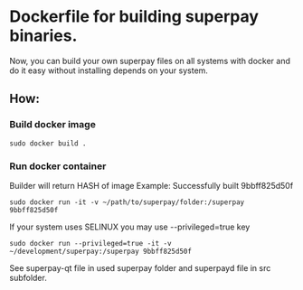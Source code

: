 # Dockerfile for building superpay binaries.

Now, you can build your own superpay files on all systems with docker and do it easy without installing depends on your system.

## How:

### Build docker image

```
sudo docker build .
```

### Run docker container

Builder will return HASH of image
Example:
Successfully built 9bbff825d50f

```
sudo docker run -it -v ~/path/to/superpay/folder:/superpay 9bbff825d50f
```

If your system uses SELINUX you may use --privileged=true key

```
sudo docker run --privileged=true -it -v ~/development/superpay:/superpay 9bbff825d50f
```

See superpay-qt file in used superpay folder and superpayd file in src subfolder.